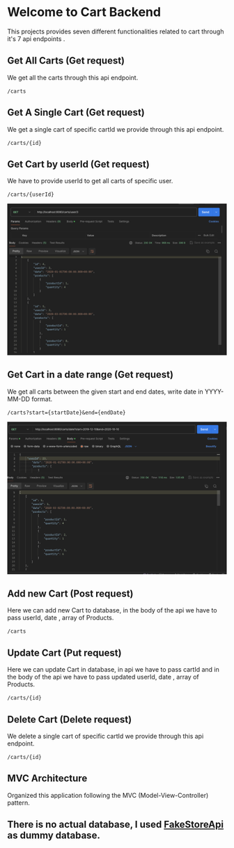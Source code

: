 # Welcome to Cart Backend

This projects provides seven different functionalities related to cart through it's 7 api endpoints .

## Get All Carts (Get request)

We get all the carts through this api endpoint.

```
/carts
```

## Get A Single Cart (Get request)

We get a single cart of specific cartId we provide through this api endpoint.

```
/carts/{id}
```

## Get Cart by userId (Get request)

We have to provide userId to get all carts of specific user.

```
/carts/{userId}
```
![Screenshot](getByuser.png)

## Get Cart in a date range (Get request)
 
We get all carts between the given start and end dates, write date in YYYY-MM-DD format.

```
/carts?start={startDate}&end={endDate}
```
![Screenshot2](dateRange.png)


## Add new Cart (Post request)

Here we can add new Cart to database, in the body of the api we have to pass userId, date , array of Products.

```
/carts
```
## Update Cart (Put request)

Here we can update Cart in database, in api we have to pass cartId and in the body of the api we have to pass updated userId, date , array of Products.

```
/carts/{id}
```

## Delete Cart (Delete request)

We delete a single cart of specific cartId we provide through this api endpoint.

```
/carts/{id}
```

## MVC Architecture

Organized this application following the MVC (Model-View-Controller) pattern.


## There is no actual database, I used [FakeStoreApi](https://fakestoreapi.com/) as dummy database.
